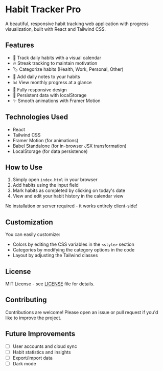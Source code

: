 # Habit Tracker Pro

A beautiful, responsive habit tracking web application with progress visualization, built with React and Tailwind CSS.

## Features

- 📅 Track daily habits with a visual calendar
- 🔥 Streak tracking to maintain motivation
- 🏷️ Categorize habits (Health, Work, Personal, Other)
- 📝 Add daily notes to your habits
- 📊 View monthly progress at a glance
- 📱 Fully responsive design
- 🔄 Persistent data with localStorage
- ✨ Smooth animations with Framer Motion

## Technologies Used

- React
- Tailwind CSS
- Framer Motion (for animations)
- Babel Standalone (for in-browser JSX transformation)
- LocalStorage (for data persistence)

## How to Use

1. Simply open `index.html` in your browser
2. Add habits using the input field
3. Mark habits as completed by clicking on today's date
4. View and edit your habit history in the calendar view

No installation or server required - it works entirely client-side!

## Customization

You can easily customize:
- Colors by editing the CSS variables in the `<style>` section
- Categories by modifying the category options in the code
- Layout by adjusting the Tailwind classes

## License

MIT License - see [LICENSE](LICENSE) file for details.

## Contributing

Contributions are welcome! Please open an issue or pull request if you'd like to improve the project.

## Future Improvements

- [ ] User accounts and cloud sync
- [ ] Habit statistics and insights
- [ ] Export/import data
- [ ] Dark mode
